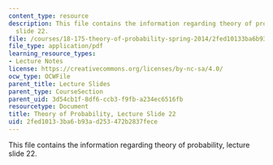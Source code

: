```yaml
---
content_type: resource
description: This file contains the information regarding theory of probability, lecture
  slide 22.
file: /courses/18-175-theory-of-probability-spring-2014/2fed10133ba6b93ad253472b2837fece_MIT18_175S14_Lecture22.pdf
file_type: application/pdf
learning_resource_types:
- Lecture Notes
license: https://creativecommons.org/licenses/by-nc-sa/4.0/
ocw_type: OCWFile
parent_title: Lecture Slides
parent_type: CourseSection
parent_uid: 3d54cb1f-8df6-ccb3-f9fb-a234ec6516fb
resourcetype: Document
title: Theory of Probability, Lecture Slide 22
uid: 2fed1013-3ba6-b93a-d253-472b2837fece
---
```

This file contains the information regarding theory of probability, lecture slide 22.